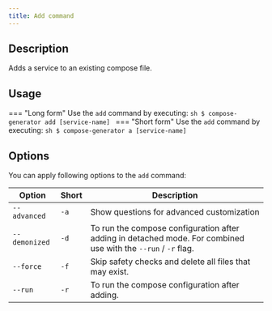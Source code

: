 ```yaml
---
title: Add command
---
```


## Description
Adds a service to an existing compose file.

## Usage
=== "Long form"
    Use the `add` command by executing:
    ```sh
    $ compose-generator add [service-name]
    ```
=== "Short form"
    Use the `add` command by executing:
    ```sh
    $ compose-generator a [service-name]
    ```

## Options
You can apply following options to the `add` command:

| Option           | Short | Description                                                                                                    |
| ---------------- | ----- | -------------------------------------------------------------------------------------------------------------- |
| `--advanced`     | `-a`  | Show questions for advanced customization                                                                      |
| `--demonized`    | `-d`  | To run the compose configuration after adding in detached mode. For combined use with the `--run` / `-r` flag. |
| `--force`        | `-f`  | Skip safety checks and delete all files that may exist.                                                        |
| `--run`          | `-r`  | To run the compose configuration after adding.                                                                 |